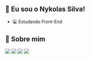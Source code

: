 ## 👋 Eu sou o Nykolas Silva! 
- 💻 Estudando Front-End

## 🚀 Sobre mim 
<a href="https://portfolio-nykol.vercel.app/" target="_blank"><img src="https://img.shields.io/badge/Portfolio-255E63?style=for-the-badge&logo=About.me&logoColor=white"></a>
<a href="https://github.com/nykols2" target="_blank"><img src="https://img.shields.io/badge/GitHub-100000?style=for-the-badge&logo=github&logoColor=white"></a>
<a href="https://www.linkedin.com/in/nykolas-silva-b288b12b0/" target="_blank"><img src="https://img.shields.io/badge/LinkedIn-0077B5?style=for-the-badge&logo=linkedin&logoColor=white"></a>
<a href="https://www.instagram.com/nykol.silva/" target="_blank"><img src="https://img.shields.io/badge/Instagram-E4405F?style=for-the-badge&logo=instagram&logoColor=white"></a>
